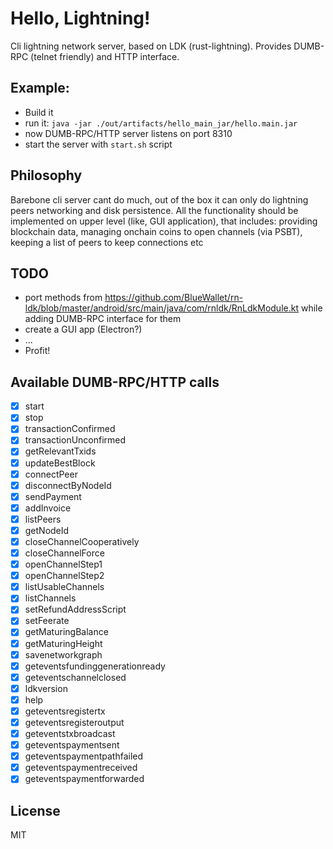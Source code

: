 # Hello, Lightning!

Cli lightning network server, based on LDK (rust-lightning).
Provides DUMB-RPC (telnet friendly) and HTTP interface.

## Example:

* Build it
* run it: `java -jar ./out/artifacts/hello_main_jar/hello.main.jar`
* now DUMB-RPC/HTTP server listens on port 8310
* start the server with `start.sh` script

## Philosophy

Barebone cli server cant do much, out of the box it can only do lightning peers networking and disk persistence.
All the functionality should be implemented on upper level (like, GUI application), that includes: providing blockchain data,
managing onchain coins to open channels (via PSBT), keeping a list of peers to keep connections etc 

## TODO

* port methods from https://github.com/BlueWallet/rn-ldk/blob/master/android/src/main/java/com/rnldk/RnLdkModule.kt while adding DUMB-RPC interface for them
* create a GUI app (Electron?)
* ...
* Profit!

## Available DUMB-RPC/HTTP calls

* [x] start
* [x] stop
* [x] transactionConfirmed
* [x] transactionUnconfirmed
* [x] getRelevantTxids
* [x] updateBestBlock
* [x] connectPeer
* [x] disconnectByNodeId
* [x] sendPayment
* [x] addInvoice
* [x] listPeers
* [x] getNodeId
* [x] closeChannelCooperatively
* [x] closeChannelForce
* [x] openChannelStep1
* [x] openChannelStep2
* [x] listUsableChannels
* [x] listChannels
* [x] setRefundAddressScript
* [x] setFeerate
* [x] getMaturingBalance
* [x] getMaturingHeight
* [x] savenetworkgraph
* [x] geteventsfundinggenerationready
* [x] geteventschannelclosed
* [x] ldkversion
* [x] help
* [x] geteventsregistertx
* [x] geteventsregisteroutput
* [x] geteventstxbroadcast
* [x] geteventspaymentsent
* [x] geteventspaymentpathfailed
* [x] geteventspaymentreceived
* [x] geteventspaymentforwarded

## License

MIT

